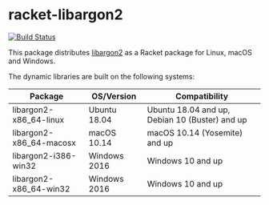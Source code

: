 # racket-libargon2

[![Build Status](https://img.shields.io/endpoint.svg?url=https%3A%2F%2Factions-badge.atrox.dev%2FBogdanp%2Fracket-libargon2%2Fbadge&style=flat)](https://actions-badge.atrox.dev/Bogdanp/racket-libargon2/goto)

This package distributes [libargon2] as a Racket package for Linux,
macOS and Windows.

The dynamic libraries are built on the following systems:

| Package                 | OS/Version   | Compatibility                                  |
|-------------------------|--------------|------------------------------------------------|
| libargon2-x86_64-linux  | Ubuntu 18.04 | Ubuntu 18.04 and up, Debian 10 (Buster) and up |
| libargon2-x86_64-macosx | macOS 10.14  | macOS 10.14 (Yosemite) and up                  |
| libargon2-i386-win32    | Windows 2016 | Windows 10 and up                              |
| libargon2-x86_64-win32  | Windows 2016 | Windows 10 and up                              |


[libargon2]: https://github.com/P-H-C/phc-winner-argon2

